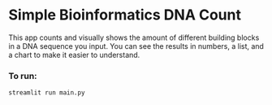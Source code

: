 # Simple Bioinformatics DNA Count
<p>
  This app counts and visually shows the amount of different building blocks in a DNA sequence you input. 
  You can see the results in numbers, a list, and a chart to make it easier to understand.
</p>

<h3>
  To run:
</h3>
<pre><code>streamlit run main.py</code></pre>
